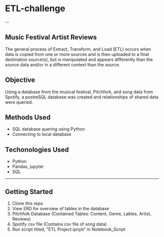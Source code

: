# ETL-challenge

--

## Music Festival Artist Reviews

The general process of Extract, Transform, and Load (ETL) occurs when data is copied from one or more sources and is then uploaded to a final destination source(s), but is manipulated and appears differently than the source data and/or in a different context than the source.

## Objective

Using a database from the musical festival, Pitchfork, and song data from Spotify, a postreSQL database was created and relationships of shared data were queried.

## Methods Used

- SQL database quering using Python
- Connecting to local database

## Techonologies Used

- Python
- Pandas, jupyter
- SQL

---

## Getting Started

1. Clone this repo
2. View ERD for overview of tables in the database
3. Pitchfolk Database
   (Contained Tables: Content, Genre, Lables, Artist, Reviews)
4. Spotify csv file
   (Contains csv file of song data)
5. Run script titled, "ETL Project.ipnyb" in Notebook_Script
